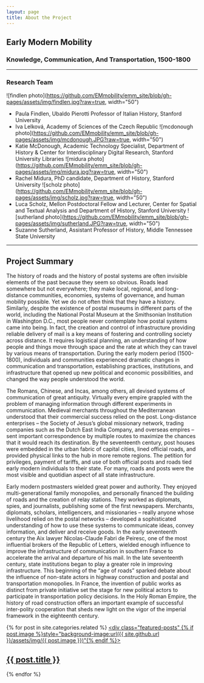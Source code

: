 ```yaml
---
layout: page
title: About the Project
---
```


## Early Modern Mobility
### Knowledge, Communication, And Transportation, 1500-1800

---

### Research Team

![findlen photo](https://github.com/EMmobility/emm_site/blob/gh-pages/assets/img/findlen.jpg?raw=true, width="50")
- Paula Findlen, Ubaldo Pierotti Professor of Italian History, Stanford University
- Iva Lelková, Academy of Sciences of the Czech Republic
![mcdonough photo](https://github.com/EMmobility/emm_site/blob/gh-pages/assets/img/mcdonough.JPG?raw=true, width="50")
- Katie McDonough, Academic Technology Specialist, Department of History & Center for Interdisciplinary Digital Research, Stanford University Libraries
![midura photo](https://github.com/EMmobility/emm_site/blob/gh-pages/assets/img/midura.jpg?raw=true, width="50")
- Rachel Midura, PhD candidate, Department of History, Stanford University
![scholz photo](https://github.com/EMmobility/emm_site/blob/gh-pages/assets/img/scholz.jpg?raw=true, width="50")
- Luca Scholz, Mellon Postdoctoral Fellow and Lecturer, Center for Spatial and Textual Analysis and Department of History, Stanford University
![sutherland photo](https://github.com/EMmobility/emm_site/blob/gh-pages/assets/img/sutherland.JPG?raw=true, width="50")
- Suzanne Sutherland, Assistant Professor of History, Middle Tennessee State University

---

## Project Summary

The history of roads and the history of postal systems are often invisible elements of the past because they seem so obvious. Roads lead somewhere but not everywhere; they make local, regional, and long-distance communities, economies, systems of governance, and human mobility possible. Yet we do not often think that they have a history. Similarly, despite the existence of postal museums in different parts of the world, including the National Postal Museum at the Smithsonian Institution in Washington D.C., most people never contemplate how postal systems came into being. In fact, the creation and control of infrastructure providing reliable delivery of mail is a key means of fostering and controlling society across distance. It requires logistical planning, an understanding of how people and things move through space and the rate at which they can travel by various means of transportation. During the early modern period (1500-1800), individuals and communities experienced dramatic changes in communication and transportation, establishing practices, institutions, and infrastructure that opened up new political and economic possibilities, and changed the way people understood the world.

The Romans, Chinese, and Incas, among others, all devised systems of communication of great antiquity. Virtually every empire grappled with the problem of managing information through different experiments in communication. Medieval merchants throughout the Mediterranean understood that their commercial success relied on the post. Long-distance enterprises – the Society of Jesus’s global missionary network, trading companies such as the Dutch East India Company, and overseas empires – sent important correspondence by multiple routes to maximize the chances that it would reach its destination. By the seventeenth century, post houses were embedded in the urban fabric of capital cities, lined official roads, and provided physical links to the hub in more remote regions. The petition for privileges, payment of tariffs, and use of both official posts and roads tied early modern individuals to their state. For many, roads and posts were the most visible and quotidian aspect of all state infrastructure.

Early modern postmasters wielded great power and authority. They enjoyed multi-generational family monopolies, and personally financed the building of roads and the creation of relay stations. They worked as diplomats, spies, and journalists, publishing some of the first newspapers. Merchants, diplomats, scholars, intelligencers, and missionaries – really anyone whose livelihood relied on the postal networks – developed a sophisticated understanding of how to use these systems to communicate ideas, convey information, and deliver and receive goods. In the early seventeenth century the Aix lawyer Nicolas-Claude Fabri de Peiresc, one of the most influential brokers of the Republic of Letters, wielded enough influence to improve the infrastructure of communication in southern France to accelerate the arrival and departure of his mail. In the late seventeenth century, state institutions began to play a greater role in improving infrastructure. This beginning of the “age of roads” sparked debate about the influence of non-state actors in highway construction and postal and transportation monopolies. In France, the invention of public works as distinct from private initiative set the stage for new political actors to participate in transportation policy decisions. In the Holy Roman Empire, the history of road construction offers an important example of successful inter-polity cooperation that sheds new light on the vigor of the imperial framework in the eighteenth century.

{% for post in site.categories.related %}
  <a href="{{ site.github.url }}{{ post.url }}">
    <div class="featured-posts" {% if post.image %}style="background-image:url({{ site.github.url }}/assets/img/{{ post.image }})"{% endif %}>
      <h2><span>{{ post.title }}</span></h2>
    </div>
  </a>
{% endfor %}
